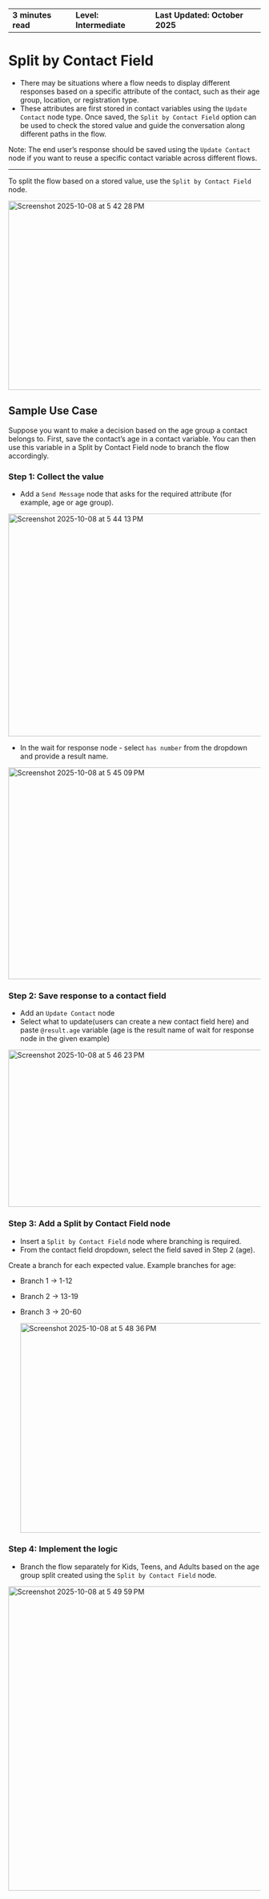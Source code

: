 
<h3>
  <table>
    <tr>
      <td><b>3 minutes read</b></td>
      <td style={{ paddingLeft: 40 }}><b> Level: Intermediate</b></td>
      <td style={{ paddingLeft: 40 }}><b>Last Updated: October 2025</b></td>
    </tr>
  </table>
</h3>


# Split by Contact Field

- There may be situations where a flow needs to display different responses based on a specific attribute of the contact, such as their age group, location, or registration type.
- These attributes are first stored in contact variables using the `Update Contact` node type. Once saved, the `Split by Contact Field` option can be used to check the stored value and guide the conversation along different paths in the flow.

Note: The end user’s response should be saved using the `Update Contact` node if you want to reuse a specific contact variable across different flows.

---

To split the flow based on a stored value, use the `Split by Contact Field` node.

<img width="584" height="378" alt="Screenshot 2025-10-08 at 5 42 28 PM" src="https://github.com/user-attachments/assets/97247025-6bdd-48f3-bf90-96ac13ba0b34" />


## Sample Use Case

Suppose you want to make a decision based on the age group a contact belongs to. First, save the contact’s age in a contact variable. You can then use this variable in a Split by Contact Field node to branch the flow accordingly.


### Step 1: Collect the value
- Add a `Send Message` node that asks for the required attribute (for example, age or age group).

<img width="584" height="445" alt="Screenshot 2025-10-08 at 5 44 13 PM" src="https://github.com/user-attachments/assets/6f348d8f-3b4b-4af8-96f5-ad55b768e48c" />


- In the wait for response node - select `has number` from the dropdown and provide a result name.

<img width="581" height="423" alt="Screenshot 2025-10-08 at 5 45 09 PM" src="https://github.com/user-attachments/assets/c1253b45-95e3-4521-9d67-3298568298ff" />


### Step 2: Save response to a contact field
- Add an `Update Contact` node
- Select what to update(users can create a new contact field here) and paste `@result.age` variable (age is the result name of  wait for response node in the given example)

<img width="575" height="314" alt="Screenshot 2025-10-08 at 5 46 23 PM" src="https://github.com/user-attachments/assets/978f8071-9a3e-47f1-adf8-f316691f7556" />


### Step 3: Add a Split by Contact Field node
- Insert a `Split by Contact Field` node where branching is required.
- From the contact field dropdown, select the field saved in Step 2 (age).

Create a branch for each expected value. Example branches for age:
- Branch 1 → 1-12
- Branch 2 → 13-19
- Branch 3 → 20-60

  <img width="575" height="419" alt="Screenshot 2025-10-08 at 5 48 36 PM" src="https://github.com/user-attachments/assets/3e3161b5-a87f-4aff-aab4-49b665cc214e" />


### Step 4: Implement the logic
- Branch the flow separately for Kids, Teens, and Adults based on the age group split created using the `Split by Contact Field` node.

<img width="584" height="608" alt="Screenshot 2025-10-08 at 5 49 59 PM" src="https://github.com/user-attachments/assets/29363a0c-8363-42e9-b806-3e0fcad30b3e" />



